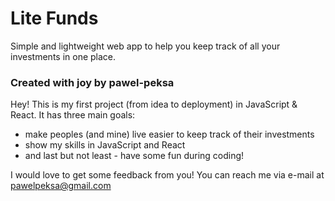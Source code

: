 # Lite Funds

Simple and lightweight web app to help you keep track of all your investments in one place.




### Created with joy by pawel-peksa

Hey! This is my first project (from idea to deployment) in JavaScript & React.
It has three main goals:

- make peoples (and mine) live easier to keep track of their investments
- show my skills in JavaScript and React
- and last but not least - have some fun during coding!

I would love to get some feedback from you!
You can reach me via e-mail at pawelpeksa@gmail.com
